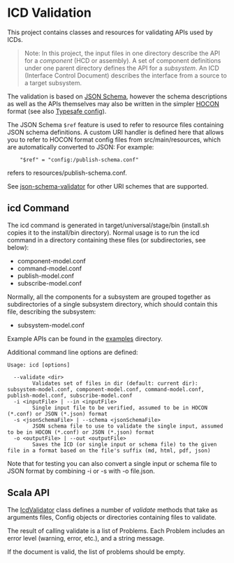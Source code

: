 ICD Validation
==============

This project contains classes and resources for validating APIs used by ICDs.

> Note: In this project, the input files in one directory describe the API for a *component* (HCD or assembly).
A set of component definitions under one parent directory defines the API for a *subsystem*.
An ICD (Interface Control Document) describes the interface from a source to a target subsystem.

The validation is based on [JSON Schema](http://json-schema.org/),
however the schema descriptions as well as the APIs themselves may also be written in
the simpler [HOCON](https://github.com/typesafehub/config/blob/master/HOCON.md) format
(see also [Typesafe config](https://github.com/typesafehub/config)).

The JSON Schema `$ref` feature is used to refer to resource files containing JSON schema definitions.
A custom URI handler is defined here that allows you to refer to HOCON format config files from src/main/resources,
which are automatically converted to JSON:
For example:

```
    "$ref" = "config:/publish-schema.conf"
```

refers to resources/publish-schema.conf.

See [json-schema-validator](https://github.com/fge/json-schema-validator/wiki/Features) for other
URI schemes that are supported.

icd Command
-----------

The icd command is generated in target/universal/stage/bin (install.sh copies it to the install/bin directory).
Normal usage is to run the icd command in a directory containing these files (or subdirectories, see below):

* component-model.conf
* command-model.conf
* publish-model.conf
* subscribe-model.conf

Normally, all the components for a subsystem are grouped together as subdirectories of a single subsystem directory,
which should contain this file, describing the subsystem:

* subsystem-model.conf

Example APIs can be found in the [examples](../examples) directory.

Additional command line options are defined:

```
Usage: icd [options]

  --validate <dir>
        Validates set of files in dir (default: current dir): subsystem-model.conf, component-model.conf, command-model.conf, publish-model.conf, subscribe-model.conf
  -i <inputFile> | --in <inputFile>
        Single input file to be verified, assumed to be in HOCON (*.conf) or JSON (*.json) format
  -s <jsonSchemaFile> | --schema <jsonSchemaFile>
        JSON schema file to use to validate the single input, assumed to be in HOCON (*.conf) or JSON (*.json) format
  -o <outputFile> | --out <outputFile>
        Saves the ICD (or single input or schema file) to the given file in a format based on the file's suffix (md, html, pdf, json)
```

Note that for testing you can also convert a single input or schema file to JSON format by combining -i or -s with -o file.json.


Scala API
---------

The [IcdValidator](src/main/scala/csw/services/icd/IcdValidator.scala) class defines a number of
_validate_ methods that take as arguments files, Config objects or directories containing files to validate.

The result of calling validate is a list of Problems. Each Problem includes an error level (warning, error, etc.),
and a string message.

If the document is valid, the list of problems should be empty.
